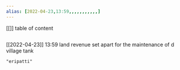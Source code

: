 ```yaml
---
alias: [2022-04-23,13:59,,,,,,,,,,,]
---
```

[[]]
table of content
```toc
```

[[2022-04-23]] 13:59
land revenue set apart for the maintenance of d village tank
```query
"eripatti"
```